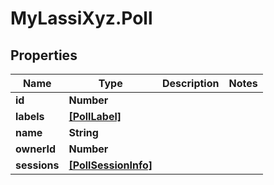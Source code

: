 # MyLassiXyz.Poll

## Properties

Name | Type | Description | Notes
------------ | ------------- | ------------- | -------------
**id** | **Number** |  | 
**labels** | [**[PollLabel]**](PollLabel.md) |  | 
**name** | **String** |  | 
**ownerId** | **Number** |  | 
**sessions** | [**[PollSessionInfo]**](PollSessionInfo.md) |  | 


